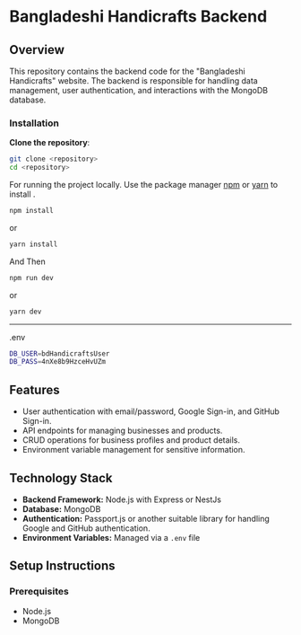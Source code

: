 # Bangladeshi Handicrafts Backend

## Overview

This repository contains the backend code for the "Bangladeshi Handicrafts" website. The backend is responsible for handling data management, user authentication, and interactions with the MongoDB database.
### Installation

 **Clone the repository**:
   ```bash
   git clone <repository>
   cd <repository>
   ```

For running the project locally.
Use the package manager [npm](https://www.npmjs.com/) or [yarn](https://yarnpkg.com/) to install .
```bash
npm install
```
or
```bash
yarn install
```
And Then

```bash
npm run dev
```
or
```bash
yarn dev
```
---
.env
```bash
DB_USER=bdHandicraftsUser
DB_PASS=4nXe8b9HzceHvUZm
```

## Features

- User authentication with email/password, Google Sign-in, and GitHub Sign-in.
- API endpoints for managing businesses and products.
- CRUD operations for business profiles and product details.
- Environment variable management for sensitive information.

## Technology Stack

- **Backend Framework:** Node.js with Express or NestJs
- **Database:** MongoDB
- **Authentication:** Passport.js or another suitable library for handling Google and GitHub authentication.
- **Environment Variables:** Managed via a `.env` file

## Setup Instructions

### Prerequisites

- Node.js
- MongoDB
